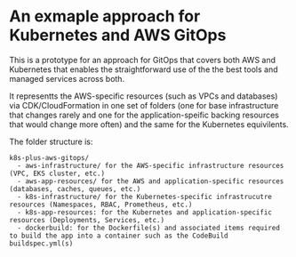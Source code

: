 # An exmaple approach for Kubernetes and AWS GitOps

This is a prototype for an approach for GitOps that covers both AWS and Kubernetes that enables the straightforward use of the the best tools and managed services across both. 

It representts the AWS-specific resources (such as VPCs and databases) via CDK/CloudFormation in one set of folders (one for base infrastructure that changes rarely and one for the application-speific backing resources that would change more often) and the same for the Kubernetes equivilents.

The folder structure is:

```
k8s-plus-aws-gitops/
  - aws-infrastructure/ for the AWS-specific infrastructure resources (VPC, EKS cluster, etc.)
  - aws-app-resources/ for the AWS and application-specific resources (databases, caches, queues, etc.)
  - k8s-infrastructure/ for the Kubernetes-specific infrastrucutre resources (Namespaces, RBAC, Prometheus, etc.)
  - k8s-app-resources: for the Kubernetes and application-specific resources (Deployments, Services, etc.)
  - dockerbuild: for the Dockerfile(s) and associated items required to build the app into a container such as the CodeBuild buildspec.yml(s)
````